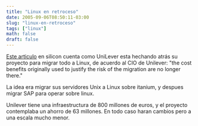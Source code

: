 ```yaml
---
title: "Linux en retroceso"
date: 2005-09-06T08:50:11-03:00
slug: "linux-en-retroceso"
tags: ["linux"]
math: false
draft: false
---
```

[Este articulo](http://web.archive.org/web/20090426080906/http://www.silicon.com/research/specialreports/opensource/0,3800004943,39151835,00.htm)
en silicon cuenta como UniLever esta hechando atrás su proyecto para
migrar todo a Linux, de acuerdo al CIO de Unilever: "the cost benefits
originally used to justify the risk of the migration are no longer
there."

La idea era migrar sus servidores Unix a Linux sobre itanium, y despues
migrar SAP para operar sobre linux.

Unilever tiene una infraestructura de 800 millones de euros, y el
proyecto contemplaba un ahorro de 63 millones. En todo caso haran
cambios pero a una escala mucho menor.
